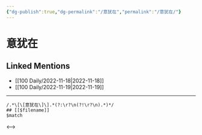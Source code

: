 ```yaml
---
{"dg-publish":true,"dg-permalink":"/意犹在","permalink":"/意犹在/"}
---
```


# 意犹在

## Linked Mentions
- [[100 Daily/2022-11-18\|2022-11-18]]
- [[100 Daily/2022-11-19\|2022-11-19]]


---

```expander
/.*\[\[意犹在\]\].*(?:\r?\n(?!\r?\n).*)*/
## [[$filename]]
$match
```

<-->